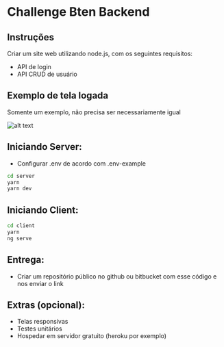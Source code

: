 # Challenge Bten Backend

## Instruções

Criar um site web utilizando node.js, com os seguintes requisitos:

- API de login
- API CRUD de usuário

## Exemplo de tela logada
Somente um exemplo, não precisa ser necessariamente igual


![alt text](https://res.cloudinary.com/hew4hghip/image/upload/v1619198749/geral/Challenge_bten_front.png)

## Iniciando Server:

- Configurar .env de acordo com .env-example

```sh
cd server
yarn
yarn dev
```

## Iniciando Client:

```sh
cd client
yarn
ng serve
```

## Entrega:

- Criar um repositório público no github ou bitbucket com esse código e nos enviar o link

## Extras (opcional): 
- Telas responsivas
- Testes unitários
- Hospedar em servidor gratuito (heroku por exemplo)